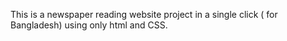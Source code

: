 This is a newspaper reading website project in a single click ( for Bangladesh) using only html and CSS.
